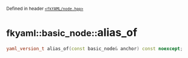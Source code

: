<small>Defined in header [`<fkYAML/node.hpp>`](https://github.com/fktn-k/fkYAML/blob/develop/include/fkYAML/node.hpp)</small>

# <small>fkyaml::basic_node::</small>alias_of

```cpp
yaml_version_t alias_of(const basic_node& anchor) const noexcept;
```
